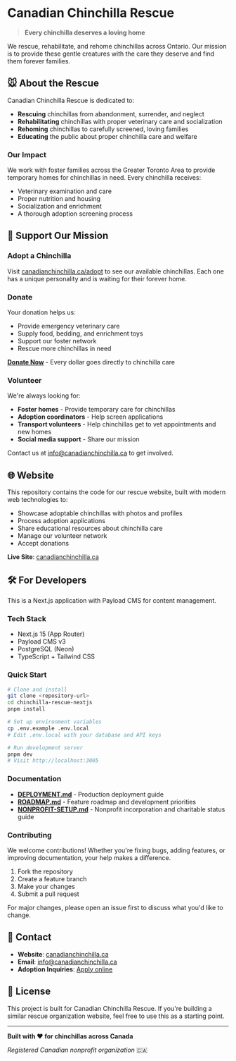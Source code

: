 # Canadian Chinchilla Rescue

> **Every chinchilla deserves a loving home**

We rescue, rehabilitate, and rehome chinchillas across Ontario. Our mission is to provide these gentle creatures with the care they deserve and find them forever families.

## 🐭 About the Rescue

Canadian Chinchilla Rescue is dedicated to:

- **Rescuing** chinchillas from abandonment, surrender, and neglect
- **Rehabilitating** chinchillas with proper veterinary care and socialization
- **Rehoming** chinchillas to carefully screened, loving families
- **Educating** the public about proper chinchilla care and welfare

### Our Impact

We work with foster families across the Greater Toronto Area to provide temporary homes for chinchillas in need. Every chinchilla receives:

- Veterinary examination and care
- Proper nutrition and housing
- Socialization and enrichment
- A thorough adoption screening process

## 💜 Support Our Mission

### Adopt a Chinchilla

Visit [canadianchinchilla.ca/adopt](https://canadianchinchilla.ca/adopt) to see our available chinchillas. Each one has a unique personality and is waiting for their forever home.

### Donate

Your donation helps us:

- Provide emergency veterinary care
- Supply food, bedding, and enrichment toys
- Support our foster network
- Rescue more chinchillas in need

**[Donate Now](https://canadianchinchilla.ca/donate)** - Every dollar goes directly to chinchilla care

### Volunteer

We're always looking for:

- **Foster homes** - Provide temporary care for chinchillas
- **Adoption coordinators** - Help screen applications
- **Transport volunteers** - Help chinchillas get to vet appointments and new homes
- **Social media support** - Share our mission

Contact us at [info@canadianchinchilla.ca](mailto:info@canadianchinchilla.ca) to get involved.

## 🌐 Website

This repository contains the code for our rescue website, built with modern web technologies to:

- Showcase adoptable chinchillas with photos and profiles
- Process adoption applications
- Share educational resources about chinchilla care
- Manage our volunteer network
- Accept donations

**Live Site**: [canadianchinchilla.ca](https://canadianchinchilla.ca)

## 🛠 For Developers

This is a Next.js application with Payload CMS for content management.

### Tech Stack

- Next.js 15 (App Router)
- Payload CMS v3
- PostgreSQL (Neon)
- TypeScript + Tailwind CSS

### Quick Start

```bash
# Clone and install
git clone <repository-url>
cd chinchilla-rescue-nextjs
pnpm install

# Set up environment variables
cp .env.example .env.local
# Edit .env.local with your database and API keys

# Run development server
pnpm dev
# Visit http://localhost:3005
```

### Documentation

- **[DEPLOYMENT.md](./DEPLOYMENT.md)** - Production deployment guide
- **[ROADMAP.md](./ROADMAP.md)** - Feature roadmap and development priorities
- **[NONPROFIT-SETUP.md](./NONPROFIT-SETUP.md)** - Nonprofit incorporation and charitable status guide

### Contributing

We welcome contributions! Whether you're fixing bugs, adding features, or improving documentation, your help makes a difference.

1. Fork the repository
2. Create a feature branch
3. Make your changes
4. Submit a pull request

For major changes, please open an issue first to discuss what you'd like to change.

## 📧 Contact

- **Website**: [canadianchinchilla.ca](https://canadianchinchilla.ca)
- **Email**: [info@canadianchinchilla.ca](mailto:info@canadianchinchilla.ca)
- **Adoption Inquiries**: [Apply online](https://canadianchinchilla.ca/apply)

## 📄 License

This project is built for Canadian Chinchilla Rescue. If you're building a similar rescue organization website, feel free to use this as a starting point.

---

**Built with ❤️ for chinchillas across Canada**

_Registered Canadian nonprofit organization_ 🇨🇦
